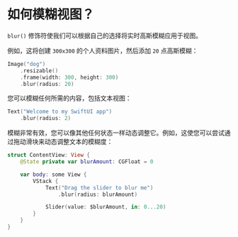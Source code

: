 如何模糊视图？
===

`blur()` 修饰符使我们可以根据自己的选择将实时高斯模糊应用于视图。

例如，这将创建 `300x300` 的个人资料图片，然后添加 `20` 点高斯模糊：

```swift
Image("dog")
    .resizable()
    .frame(width: 300, height: 300)
    .blur(radius: 20)
```

您可以模糊任何所需的内容，包括文本视图：

```swift
Text("Welcome to my SwiftUI app")
    .blur(radius: 2)
```

模糊非常有效，您可以像其他任何状态一样动态调整它。例如，这使您可以尝试通过拖动滑块来动态调整文本的模糊度：

```swift
struct ContentView: View {
    @State private var blurAmount: CGFloat = 0

    var body: some View {
        VStack {
            Text("Drag the slider to blur me")
                .blur(radius: blurAmount)

            Slider(value: $blurAmount, in: 0...20)
        }
    }
}
```